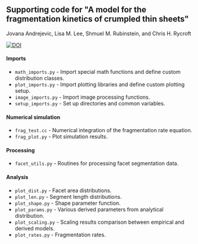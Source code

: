 ## Supporting code for "A model for the fragmentation kinetics of crumpled thin sheets"
Jovana Andrejevic, Lisa M. Lee, Shmuel M. Rubinstein, and Chris H. Rycroft

[![DOI](https://zenodo.org/badge/314614182.svg)](https://zenodo.org/badge/latestdoi/314614182)

#### Imports
- ```math_imports.py``` - Import special math functions and define custom distribution classes.
- ```plot_imports.py``` - Import plotting libraries and define custom plotting setup.
- ```image_imports.py``` - Import image processing functions.
- ```setup_imports.py``` - Set up directories and common variables.

#### Numerical simulation
- ```frag_test.cc``` - Numerical integration of the fragmentation rate equation.
- ```frag_plot.py``` - Plot simulation results.

#### Processing
- ```facet_utils.py``` - Routines for processing facet segmentation data.

#### Analysis
- ```plot_dist.py``` - Facet area distributions.
- ```plot_len.py``` - Segment length distributions.
- ```plot_shape.py``` - Shape parameter function.
- ```plot_params.py``` - Various derived parameters from analytical distribution.
- ```plot_scaling.py``` - Scaling results comparison between empirical and derived models.
- ```plot_rates.py``` - Fragmentation rates.
